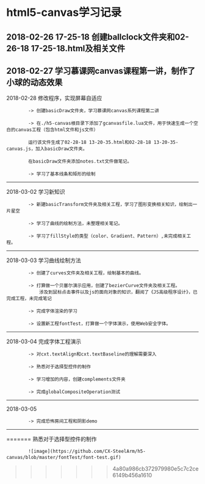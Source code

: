html5-canvas学习记录
==============

2018-02-26 17-25-18 创建ballclock文件夹和02-26-18 17-25-18.html及相关文件
----------------------
2018-02-27 学习慕课网canvas课程第一讲，制作了小球的动态效果
----------------------
2018-02-28 修改程序，实现屏幕自适应

			-> 创建basicDraw文件夹，学习慕课网canvas系列课程第二讲
			
			-> 在./h5-canvas根目录下添加了gcanvasfile.lua文件，用于快速生成一个空白的canvas工程（包含html文件和js文件）
			
			运行该文件生成了02-28-18 13-20-35.html和02-28-18 13-20-35-canvas.js，加入basicDraw文件夹。
			
			在basicDraw文件夹添加notes.txt文件做笔记。
			
			-> 学习了基本线条和矩形的绘制
----------------------			
2018-03-02 学习新知识

			-> 新建basicTransform文件夹及相关工程，学习了图形变换相关知识，绘制出一片星空
			
			-> 学习了曲线的绘制方法，未整理相关笔记。
			
			-> 学习了fillStyle的类型（color、Gradient、Pattern）,未完成相关工程。
----------------------
2018-03-03 学习曲线绘制方法

			-> 创建了curves文件夹及相关工程，绘制基本的曲线。
			
			-> 打算做一个贝塞尔演示应用，创建了bezierCurve文件夹及相关工程。
				涉及到鼠标点击事件以及js的面向对象的知识，翻阅了《JS高级程序设计》，已完成工程，未完成笔记
				
			-> 完成字体渲染的学习
			
			-> 设置新工程fontTest，打算做一个字体演示，使用Web安全字体。
			
----------------------
2018-03-04 完成字体工程演示

			-> 对cxt.textAlign和cxt.textBaseline的理解需要深入
			
			-> 熟悉对于选择型控件的制作
			
			-> 学习增加的内容，创建complements文件夹
			
			-> 完成globalCompositeOperation测试

----------------------
2018-03-05 

			-> 完成恐怖房间工程和阴影demo
----------------------
=======
			熟悉对于选择型控件的制作
			
			![image](https://github.com/CX-SteelArm/h5-canvas/blob/master/fontTest/font-test.gif)
>>>>>>> 4a80a986cb372979980e5c7c2ce6149b456a1610
